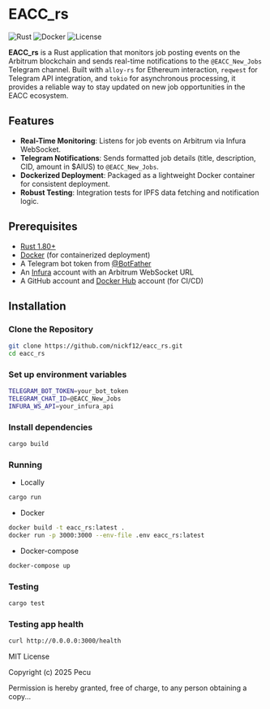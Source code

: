 # EACC_rs

![Rust](https://img.shields.io/badge/Rust-1.86-orange?logo=rust)
![Docker](https://img.shields.io/badge/Docker-enabled-blue?logo=docker)
![License](https://img.shields.io/badge/license-MIT-blue)

**EACC_rs** is a Rust application that monitors job posting events on the Arbitrum blockchain and sends real-time notifications to the `@EACC_New_Jobs` Telegram channel. Built with `alloy-rs` for Ethereum interaction, `reqwest` for Telegram API integration, and `tokio` for asynchronous processing, it provides a reliable way to stay updated on new job opportunities in the EACC ecosystem.

## Features
- **Real-Time Monitoring**: Listens for job events on Arbitrum via Infura WebSocket.
- **Telegram Notifications**: Sends formatted job details (title, description, CID, amount in $AIUS) to `@EACC_New_Jobs`.
- **Dockerized Deployment**: Packaged as a lightweight Docker container for consistent deployment.
- **Robust Testing**: Integration tests for IPFS data fetching and notification logic.

## Prerequisites
- [Rust 1.80+](https://www.rust-lang.org/tools/install)
- [Docker](https://docs.docker.com/get-docker/) (for containerized deployment)
- A Telegram bot token from [@BotFather](https://t.me/BotFather)
- An [Infura](https://infura.io/) account with an Arbitrum WebSocket URL
- A GitHub account and [Docker Hub](https://hub.docker.com/) account (for CI/CD)

## Installation

### Clone the Repository
```bash
git clone https://github.com/nickf12/eacc_rs.git
cd eacc_rs
```

### Set up environment variables
```bash
TELEGRAM_BOT_TOKEN=your_bot_token
TELEGRAM_CHAT_ID=@EACC_New_Jobs
INFURA_WS_API=your_infura_api
```

### Install dependencies
```bash
cargo build
```

### Running
- Locally
```bash
cargo run
```
- Docker
```bash
docker build -t eacc_rs:latest .
docker run -p 3000:3000 --env-file .env eacc_rs:latest
```
- Docker-compose
```bash
docker-compose up
```

### Testing
```bash
cargo test
```
### Testing app health
```bash
curl http://0.0.0.0:3000/health
```

MIT License

Copyright (c) 2025 Pecu

Permission is hereby granted, free of charge, to any person obtaining a copy...